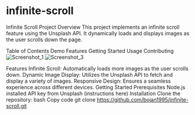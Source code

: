 # infinite-scroll
Infinite Scroll Project
Overview
This project implements an infinite scroll feature using the Unsplash API. It dynamically loads and displays images as the user scrolls down the page.

Table of Contents
Demo
Features
Getting Started
Usage
Contributing
![Screenshot_1](https://github.com/bojan1995/infinite-scroll/assets/37152424/914b4bc2-2acb-408b-86fd-a47117809be2)
![Screenshot_3](https://github.com/bojan1995/infinite-scroll/assets/37152424/7d4ac19c-4d12-4047-8f38-cddadde3a047)



Features
Infinite Scroll: Automatically loads more images as the user scrolls down.
Dynamic Image Display: Utilizes the Unsplash API to fetch and display a variety of images.
Responsive Design: Ensures a seamless experience across different devices.
Getting Started
Prerequisites
Node.js installed
API key from Unsplash (instructions here)
Installation
Clone the repository:
bash
Copy code
git clone https://github.com/bojan1995/infinite-scroll.git
